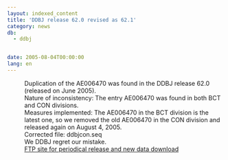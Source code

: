 ```yaml
---
layout: indexed_content
title: 'DDBJ release 62.0 revised as 62.1'
category: news
db:
  - ddbj


date: 2005-08-04T00:00:00
lang: en
---
```


<dd>Duplication of the AE006470 was found in the DDBJ release 62.0 (released on June 2005).
<dd>Nature of inconsistency: The entry AE006470 was found in both BCT and CON divisions.
<dd>Measures implemented: The AE006470 in the BCT division is the latest one, so we removed the old AE006470 in the CON division and released again on August 4, 2005.
<dd>Corrected file: ddbjcon.seq
<dd>We DDBJ regret our mistake.
<dd><a href="/services/index-e.html ">FTP site for periodical release and new data download</a></dd>
</dd>
</dd>
</dd>
</dd>
</dd>
